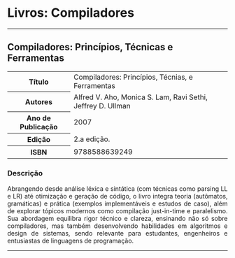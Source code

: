 # Livros: Compiladores

<hr>

## Compiladores: Princípios, Técnicas e Ferramentas

<table align="center">
    <tr>
        <th>Título</th>
        <td>Compiladores: Princípios, Técnias, e Ferramentas</td>
    </tr>
    <tr>
        <th>Autores</th>
        <td>Alfred V. Aho, Monica S. Lam, Ravi Sethi, Jeffrey D. Ullman</td>
    </tr>
    <tr>
        <th>Ano de Publicação</th>
        <td>2007</td>
    </tr>
    <tr>
        <th>Edição</th>
        <td>2.a edição.</td>
    </tr>
    <tr>
        <th>ISBN</th>
        <td>9788588639249</td>
    </tr>
</table>

### Descrição

<p align="justify">
Abrangendo desde análise léxica e sintática (com técnicas como parsing LL e LR) até otimização e geração de código, o livro integra teoria (autômatos, gramáticas) e prática (exemplos implementáveis e estudos de caso), além de explorar tópicos modernos como compilação just-in-time e paralelismo. Sua abordagem equilibra rigor técnico e clareza, ensinando não só sobre compiladores, mas também desenvolvendo habilidades em algoritmos e design de sistemas, sendo relevante para estudantes, engenheiros e entusiastas de linguagens de programação.
</p>

<hr>